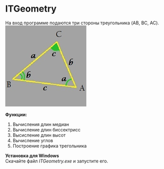 # ITGeometry
На вход программе подаются три стороны треугольника (AB, BC, AC). <br/>
![Изображение треугольника](triangle.jpg "Треугольник")

**Функции:**
1. Вычисления длин медиан
2. Вычисление длин биссектрисс
3. Высисление длин высот
4. Вычисление углов
5. Построение графика трегольника

**Установка для Windows**<br/>
Скачайте файл *ITGeometry.exe* и запустите его.
